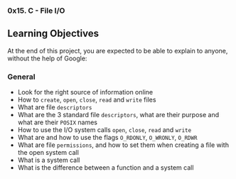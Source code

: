 ### 0x15. C - File I/O


## Learning Objectives
At the end of this project, you are expected to be able to explain to anyone, without the help of Google:

### General
- Look for the right source of information online
- How to `create`, `open`, `close`, `read` and `write` files
- What are file `descriptors`
- What are the 3 standard file `descriptors`, what are their purpose and what are their `POSIX` names
- How to use the I/O system calls `open`, `close`, `read` and `write`
- What are and how to use the flags `O_RDONLY`, `O_WRONLY`, `O_RDWR`
- What are file `permissions`, and how to set them when creating a file with the open system call
- What is a system call
- What is the difference between a function and a system call